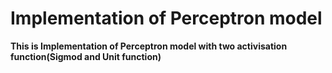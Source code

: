 
# Implementation of Perceptron model

**This is Implementation of Perceptron model 
with two activisation function(Sigmod and Unit function)**





